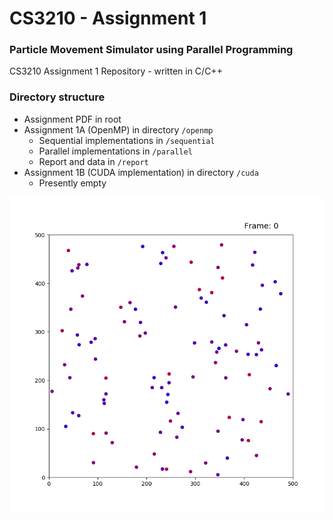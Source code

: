 # CS3210 - Assignment 1
### Particle Movement Simulator using Parallel Programming

CS3210 Assignment 1 Repository - written in C/C++

### Directory structure
- Assignment PDF in root 
- Assignment 1A (OpenMP) in directory `/openmp`
    - Sequential implementations in `/sequential`
    - Parallel implementations in `/parallel`
    - Report and data in `/report`
- Assignment 1B (CUDA implementation) in directory `/cuda`
    - Presently empty

![](visualisations/sampleRun.gif)